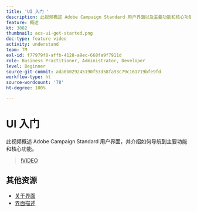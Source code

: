 ```yaml
---
title: 'UI 入门 '
description: 此视频概述 Adobe Campaign Standard 用户界面以及主要功能和核心功能。
feature: 概述
kt: 3882
thumbnail: acs-ui-get-started.png
doc-type: feature video
activity: understand
team: TM
exl-id: f77979f8-affb-4128-a9ec-668fa9f7911d
role: Business Practitioner, Administrator, Developer
level: Beginner
source-git-commit: ada0b029245190f53d58fa93c79c161719bfe9fd
workflow-type: ht
source-wordcount: '78'
ht-degree: 100%

---
```


# UI 入门

此视频概述 Adobe Campaign Standard 用户界面，并介绍如何导航到主要功能和核心功能。

>[!VIDEO](https://video.tv.adobe.com/v/18469?quality=12)

## 其他资源

* [关于界面](https://experienceleague.adobe.com/docs/campaign-standard/using/getting-started/discovering-the-interface/about-the-interface.html?lang=zh-Hans)
* [界面描述](https://experienceleague.adobe.com/docs/campaign-standard/using/getting-started/discovering-the-interface/interface-description.html?lang=zh-Hans)
